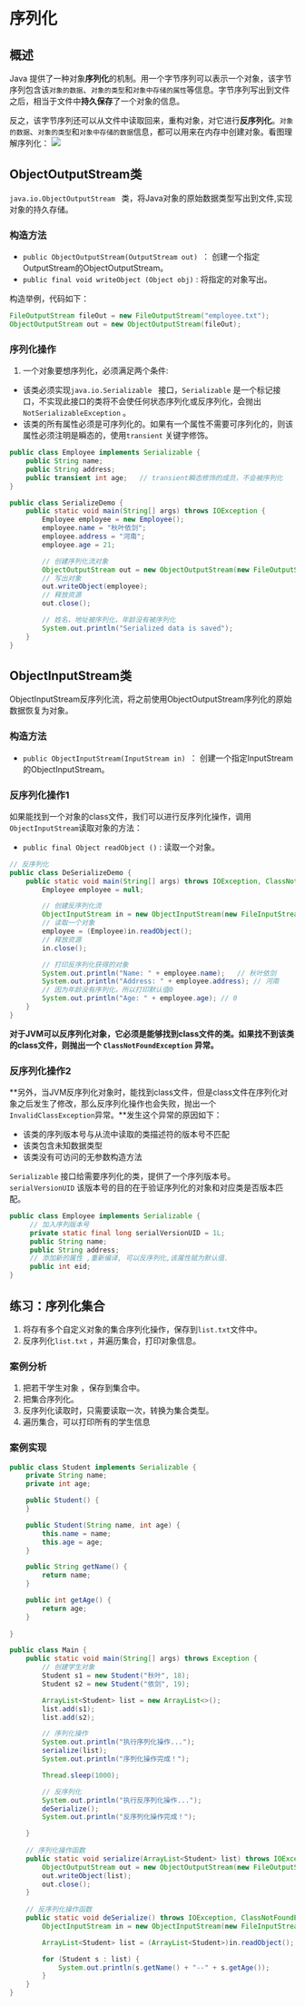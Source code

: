 # 序列化

## 概述

Java 提供了一种对象**序列化**的机制。用一个字节序列可以表示一个对象，该字节序列包含该`对象的数据`、`对象的类型`和`对象中存储的属性`等信息。字节序列写出到文件之后，相当于文件中**持久保存**了一个对象的信息。 

反之，该字节序列还可以从文件中读取回来，重构对象，对它进行**反序列化**。`对象的数据`、`对象的类型`和`对象中存储的数据`信息，都可以用来在内存中创建对象。看图理解序列化： ![](assets/%E5%BA%8F%E5%88%97%E5%8C%96/3_xuliehua.jpg)

## ObjectOutputStream类

`java.io.ObjectOutputStream ` 类，将Java对象的原始数据类型写出到文件,实现对象的持久存储。

### 构造方法

* `public ObjectOutputStream(OutputStream out) `： 创建一个指定OutputStream的ObjectOutputStream。
* `public final void writeObject (Object obj)` : 将指定的对象写出。

构造举例，代码如下：  

```java
FileOutputStream fileOut = new FileOutputStream("employee.txt");
ObjectOutputStream out = new ObjectOutputStream(fileOut);
```

### 序列化操作

1. 一个对象要想序列化，必须满足两个条件:

* 该类必须实现`java.io.Serializable ` 接口，`Serializable` 是一个标记接口，不实现此接口的类将不会使任何状态序列化或反序列化，会抛出`NotSerializableException` 。
* 该类的所有属性必须是可序列化的。如果有一个属性不需要可序列化的，则该属性必须注明是瞬态的，使用`transient` 关键字修饰。

```java
public class Employee implements Serializable {
    public String name;
    public String address;
    public transient int age;   // transient瞬态修饰的成员，不会被序列化
}
```

```java
public class SerializeDemo {
    public static void main(String[] args) throws IOException {
        Employee employee = new Employee();
        employee.name = "秋叶依剑";
        employee.address = "河南";
        employee.age = 21;

        // 创建序列化流对象
        ObjectOutputStream out = new ObjectOutputStream(new FileOutputStream("employee.txt"));
        // 写出对象
        out.writeObject(employee);
        // 释放资源
        out.close();

        // 姓名，地址被序列化，年龄没有被序列化
        System.out.println("Serialized data is saved");
    }
}
```

## ObjectInputStream类

ObjectInputStream反序列化流，将之前使用ObjectOutputStream序列化的原始数据恢复为对象。 

### 构造方法

* `public ObjectInputStream(InputStream in) `： 创建一个指定InputStream的ObjectInputStream。

### 反序列化操作1

如果能找到一个对象的class文件，我们可以进行反序列化操作，调用`ObjectInputStream`读取对象的方法：

- `public final Object readObject ()` : 读取一个对象。

```java
// 反序列化
public class DeSerializeDemo {
    public static void main(String[] args) throws IOException, ClassNotFoundException {
        Employee employee = null;

        // 创建反序列化流
        ObjectInputStream in = new ObjectInputStream(new FileInputStream("employee.txt"));
        // 读取一个对象
        employee = (Employee)in.readObject();
        // 释放资源
        in.close();

        // 打印反序列化获得的对象
        System.out.println("Name: " + employee.name);   // 秋叶依剑
        System.out.println("Address: " + employee.address); // 河南
        // 因为年龄没有序列化，所以打印默认值0
        System.out.println("Age: " + employee.age); // 0
    }
}
```

**对于JVM可以反序列化对象，它必须是能够找到class文件的类。如果找不到该类的class文件，则抛出一个 `ClassNotFoundException` 异常。**  

### 反序列化操作2

**另外，当JVM反序列化对象时，能找到class文件，但是class文件在序列化对象之后发生了修改，那么反序列化操作也会失败，抛出一个`InvalidClassException`异常。**发生这个异常的原因如下：

* 该类的序列版本号与从流中读取的类描述符的版本号不匹配 
* 该类包含未知数据类型 
* 该类没有可访问的无参数构造方法 

`Serializable` 接口给需要序列化的类，提供了一个序列版本号。`serialVersionUID` 该版本号的目的在于验证序列化的对象和对应类是否版本匹配。

```java
public class Employee implements Serializable {
     // 加入序列版本号
     private static final long serialVersionUID = 1L;
     public String name;
     public String address;
     // 添加新的属性 ,重新编译, 可以反序列化,该属性赋为默认值.
     public int eid; 
}
```



## 练习：序列化集合

1. 将存有多个自定义对象的集合序列化操作，保存到`list.txt`文件中。
2. 反序列化`list.txt` ，并遍历集合，打印对象信息。

### 案例分析

1. 把若干学生对象 ，保存到集合中。
2. 把集合序列化。
3. 反序列化读取时，只需要读取一次，转换为集合类型。
4. 遍历集合，可以打印所有的学生信息

### 案例实现

```java
public class Student implements Serializable {
    private String name;
    private int age;

    public Student() {
    }

    public Student(String name, int age) {
        this.name = name;
        this.age = age;
    }

    public String getName() {
        return name;
    }

    public int getAge() {
        return age;
    }
    
}
```



```java
public class Main {
    public static void main(String[] args) throws Exception {
        // 创建学生对象
        Student s1 = new Student("秋叶", 18);
        Student s2 = new Student("依剑", 19);

        ArrayList<Student> list = new ArrayList<>();
        list.add(s1);
        list.add(s2);

        // 序列化操作
        System.out.println("执行序列化操作...");
        serialize(list);
        System.out.println("序列化操作完成！");

        Thread.sleep(1000);

        // 反序列化
        System.out.println("执行反序列化操作...");
        deSerialize();
        System.out.println("反序列化操作完成！");

    }
    
    // 序列化操作函数
    public static void serialize(ArrayList<Student> list) throws IOException {
        ObjectOutputStream out = new ObjectOutputStream(new FileOutputStream("list.txt"));
        out.writeObject(list);
        out.close();
    }
    
    // 反序列化操作函数
    public static void deSerialize() throws IOException, ClassNotFoundException {
        ObjectInputStream in = new ObjectInputStream(new FileInputStream("list.txt"));

        ArrayList<Student> list = (ArrayList<Student>)in.readObject();

        for (Student s : list) {
            System.out.println(s.getName() + "--" + s.getAge());
        }
    }
}
```
